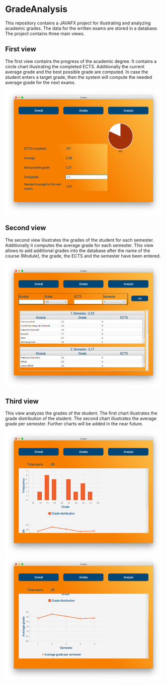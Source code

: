# GradeAnalysis
This repository contains a JAVAFX project for illustrating and analyzing academic grades. The data for the written exams are stored in a database. 
The project contains three main views.

## First view
The first view contains the progress of the academic degree. It contains a circle chart illustrating the completed ECTS. Additionally the current average grade and the best possible grade are computed. In case the student enters a target grade, then the system will compute the needed
average grade for the next exams.

<img src="/docs/Overall.png" width="600" height="400">

## Second view
The second view illustrates the grades of the student for each semester. Additionally it computes the average grade for each semester. This view allows to add additional grades into the database after the name of the course (Module), the grade, the ECTS and the semester have been entered.

<img src="/docs/Grades.png" width="600" height="400">

## Third view
This view analyzes the grades of the student. The first chart illustrates the grade distribution of the student. The second chart illustrates the average grade per semester.
Further charts will be added in the near future.

<img src="/docs/Analysis1.png" width="600" height="400">
<img src="/docs/Analysis2.png" width="600" height="400">

